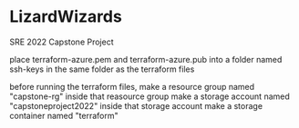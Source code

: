 # LizardWizards
SRE 2022 Capstone Project

place terraform-azure.pem and terraform-azure.pub into a folder named ssh-keys in the same folder as the terraform files


before running the terraform files, make a resource group named "capstone-rg"
inside that reasource group make a storage account named "capstoneproject2022"
inside that storage account make a storage container named "terraform"
